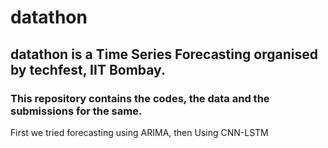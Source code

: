 # datathon

## datathon is a Time Series Forecasting organised by techfest, IIT Bombay.

### This repository contains the codes, the data and the submissions for the same.

First we tried forecasting using ARIMA, then Using CNN-LSTM
